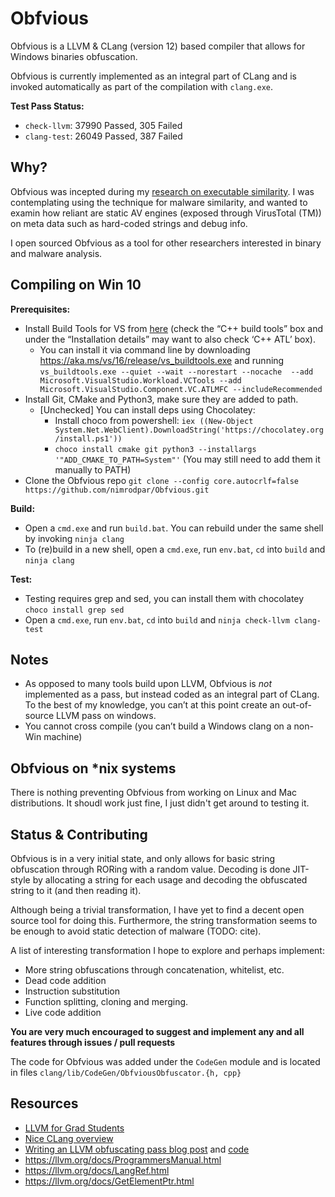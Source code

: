 # Obfvious

Obfvious is a LLVM & CLang (version 12) based compiler that allows for Windows binaries obfuscation.

Obfvious is currently implemented as an integral part of CLang and is invoked automatically as part of the compilation with `clang.exe`.

**Test Pass Status:**
- `check-llvm`: 37990 Passed, 305 Failed
- `clang-test`: 26049 Passed, 387 Failed

## Why?

Obfvious was incepted during my [research on executable similarity](https://nimrodpar.github.io/posts/firmup-paper/). I was contemplating using the technique for malware similarity, and wanted to examin how reliant are static AV engines (exposed through VirusTotal (TM)) on meta data such as hard-coded strings and debug info.

I open sourced Obfvious as a tool for other researchers interested in binary and malware analysis.

## Compiling on Win 10

**Prerequisites:**
* Install Build Tools for VS from [here](https://visualstudio.microsoft.com/downloads/#) (check the “C++ build tools” box and under the “Installation details” may want to also check ‘C++ ATL’ box).
    * You can install it via command line by downloading https://aka.ms/vs/16/release/vs_buildtools.exe and running `vs_buildtools.exe --quiet --wait --norestart --nocache  --add 	Microsoft.VisualStudio.Workload.VCTools --add Microsoft.VisualStudio.Component.VC.ATLMFC --includeRecommended`
* Install Git, CMake and Python3, make sure they are added to path.
    * [Unchecked] You can install deps using Chocolatey:
        * Install choco from powershell: `iex ((New-Object System.Net.WebClient).DownloadString('https://chocolatey.org/install.ps1'))`
        * `choco install cmake git python3 --installargs '"ADD_CMAKE_TO_PATH=System"'` (You may still need to add them it manually to PATH)
* Clone the Obfvious repo `git clone --config core.autocrlf=false https://github.com/nimrodpar/Obfvious.git`

**Build:**
* Open a `cmd.exe` and run `build.bat`. You can rebuild under the same shell by invoking `ninja clang`
* To (re)build in a new shell, open a `cmd.exe`, run `env.bat`, `cd` into `build` and `ninja clang`

**Test:**
* Testing requires grep and sed, you can install them with chocolatey `choco install grep sed`
* Open a `cmd.exe`, run `env.bat`, `cd` into `build` and `ninja check-llvm clang-test`

## Notes
* As opposed to many tools build upon LLVM, Obfvious is *not* implemented as a pass, but instead coded as an integral part of CLang. To the best of my knowledge, you can’t at this point create an out-of-source LLVM pass on windows.
* You cannot cross compile (you can’t build a Windows clang on a non-Win machine)

## Obfvious on \*nix systems
There is nothing preventing Obfvious from working on Linux and Mac distributions. It shoudl work just fine, I just didn't get around to testing it. 

## Status & Contributing

Obfvious is in a very initial state, and only allows for basic string obfuscation through RORing with a random value. Decoding is done JIT-style by allocating a string for each usage and decoding the obfuscated string to it (and then reading it).

Although being a trivial transformation, I have yet to find a decent open source tool for doing this. Furthermore, the string transformation seems to be enough to avoid static detection of malware (TODO: cite).

A list of interesting transformation I hope to explore and perhaps implement:
* More string obfuscations through concatenation, whitelist, etc.
* Dead code addition
* Instruction substitution
* Function splitting, cloning and merging.
* Live code addition

**You are very much encouraged to suggest and implement any and all features through issues / pull requests**

The code for Obfvious was added under the `CodeGen` module and is located in files
`clang/lib/CodeGen/ObfviousObfuscator.{h, cpp}`

## Resources
* [LLVM for Grad Students](http://www.cs.cornell.edu/~asampson/blog/llvm.html)
* [Nice CLang overview](https://llvm.org/devmtg/2017-06/2-Hal-Finkel-LLVM-2017.pdf)
* [Writing an LLVM obfuscating pass blog post](https://medium.com/@polarply/build-your-first-llvm-obfuscator-80d16583392b) and [code](https://github.com/tsarpaul/llvm-string-obfuscator/blob/master/StringObfuscator/StringObfuscator.cpp)
* https://llvm.org/docs/ProgrammersManual.html
* https://llvm.org/docs/LangRef.html
* https://llvm.org/docs/GetElementPtr.html
